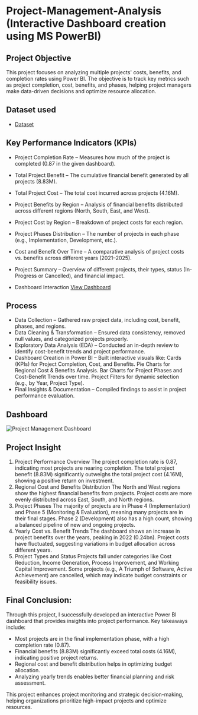# Project-Management-Analysis (Interactive Dashboard creation using MS PowerBI)
## Project Objective
This project focuses on analyzing multiple projects' costs, benefits, and completion rates using Power BI. The objective is to track key metrics such as project completion, cost, benefits, and phases, helping project managers make data-driven decisions and optimize resource allocation.

## Dataset used
- <a href="https://github.com/inileshverma/Power-BI-Project-Management-Analysis/blob/main/Project%20Management.pbix">Dataset</a>

## Key Performance Indicators (KPIs)
- Project Completion Rate – Measures how much of the project is completed (0.87 in the given dashboard).
- Total Project Benefit – The cumulative financial benefit generated by all projects (8.83M).
- Total Project Cost – The total cost incurred across projects (4.16M).
- Project Benefits by Region – Analysis of financial benefits distributed across different regions (North, South, East, and West).
- Project Cost by Region – Breakdown of project costs for each region.
- Project Phases Distribution – The number of projects in each phase (e.g., Implementation, Development, etc.).
- Cost and Benefit Over Time – A comparative analysis of project costs vs. benefits across different years (2021–2025).
- Project Summary – Overview of different projects, their types, status (In-Progress or Cancelled), and financial impact.

- Dashboard Interaction <a href="https://github.com/inileshverma/Power-BI-Project-Management-Analysis/blob/main/Project%20Management%20Dashboard.png">View Dashboard</a>

## Process
- Data Collection – Gathered raw project data, including cost, benefit, phases, and regions.
- Data Cleaning & Transformation – Ensured data consistency, removed null values, and categorized projects properly.
- Exploratory Data Analysis (EDA) – Conducted an in-depth review to identify cost-benefit trends and project performance.
- Dashboard Creation in Power BI – Built interactive visuals like:
Cards (KPIs) for Project Completion, Cost, and Benefits.
Pie Charts for Regional Cost & Benefits Analysis.
Bar Charts for Project Phases and Cost-Benefit Trends over time.
Project Filters for dynamic selection (e.g., by Year, Project Type).
- Final Insights & Documentation – Compiled findings to assist in project performance evaluation.

## Dashboard
![Project Management Dashboard](https://github.com/user-attachments/assets/ea57d917-cc47-4e66-9c0a-d4c8b1162903)


## Project Insight
1. Project Performance Overview
The project completion rate is 0.87, indicating most projects are nearing completion.
The total project benefit (8.83M) significantly outweighs the total project cost (4.16M), showing a positive return on investment.
2. Regional Cost and Benefits Distribution
The North and West regions show the highest financial benefits from projects.
Project costs are more evenly distributed across East, South, and North regions.
3. Project Phases
The majority of projects are in Phase 4 (Implementation) and Phase 5 (Monitoring & Evaluation), meaning many projects are in their final stages.
Phase 2 (Development) also has a high count, showing a balanced pipeline of new and ongoing projects.
4. Yearly Cost vs. Benefit Trends
The dashboard shows an increase in project benefits over the years, peaking in 2022 (0.24bn).
Project costs have fluctuated, suggesting variations in budget allocation across different years.
5. Project Types and Status
Projects fall under categories like Cost Reduction, Income Generation, Process Improvement, and Working Capital Improvement.
Some projects (e.g., A Triumph of Software, Active Achievement) are cancelled, which may indicate budget constraints or feasibility issues.

## Final Conclusion:
Through this project, I successfully developed an interactive Power BI dashboard that provides insights into project performance. Key takeaways include:
- Most projects are in the final implementation phase, with a high completion rate (0.87).
- Financial benefits (8.83M) significantly exceed total costs (4.16M), indicating positive project returns.
- Regional cost and benefit distribution helps in optimizing budget allocation.
- Analyzing yearly trends enables better financial planning and risk assessment.

This project enhances project monitoring and strategic decision-making, helping organizations prioritize high-impact projects and optimize resources.
